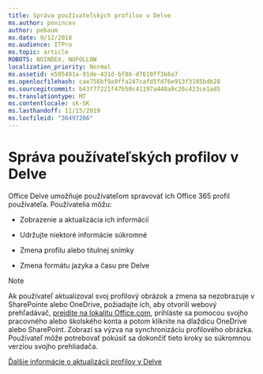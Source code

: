 ```yaml
---
title: Správa používateľských profilov v Delve
ms.author: ponincev
author: pebaum
ms.date: 9/12/2018
ms.audience: ITPro
ms.topic: article
ROBOTS: NOINDEX, NOFOLLOW
localization_priority: Normal
ms.assetid: e595481a-91de-431d-bf86-d7610ff3b6a7
ms.openlocfilehash: cae756bf9a9ffa247cafd5fd76e913f3185bdb28
ms.sourcegitcommit: b43f77221f47b50c41197a448a9c26c423ce1ad5
ms.translationtype: MT
ms.contentlocale: sk-SK
ms.lasthandoff: 11/15/2019
ms.locfileid: "36497206"
---
```

# <a name="manage-user-profiles-in-delve"></a>Správa používateľských profilov v Delve

Office Delve umožňuje používateľom spravovať ich Office 365 profil používateľa. Používatelia môžu:
  
- Zobrazenie a aktualizácia ich informácií
    
- Udržujte niektoré informácie súkromné
    
- Zmena profilu alebo titulnej snímky
    
- Zmena formátu jazyka a času pre Delve
    
> [!NOTE]
> Ak používateľ aktualizoval svoj profilový obrázok a zmena sa nezobrazuje v SharePointe alebo OneDrive, požiadajte ich, aby otvorili webový prehľadávač, [prejdite na lokalitu Office.com](https://www.office.com), prihláste sa pomocou svojho pracovného alebo školského konta a potom kliknite na dlaždicu OneDrive alebo SharePoint. Zobrazí sa výzva na synchronizáciu profilového obrázka. Používateľ môže potrebovať pokúsiť sa dokončiť tieto kroky so súkromnou verziou svojho prehliadača. 
  
[Ďalšie informácie o aktualizácii profilov v Delve](https://go.microsoft.com/fwlink/?linkid=735070)
  

